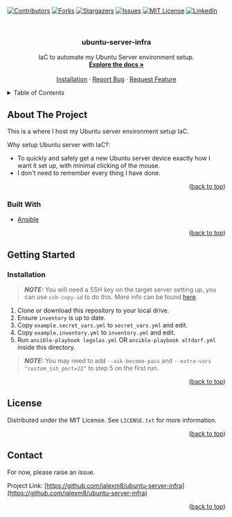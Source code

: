 <div id="top"></div>

[![Contributors][contributors-shield]][contributors-url]
[![Forks][forks-shield]][forks-url]
[![Stargazers][stars-shield]][stars-url]
[![Issues][issues-shield]][issues-url]
[![MIT License][license-shield]][license-url]
[![LinkedIn][linkedin-shield]][linkedin-url]



<!-- PROJECT LOGO -->
<br />
<div align="center">

  <h3 align="center">ubuntu-server-infra</h3>

  <p align="center">
    IaC to automate my Ubuntu Server environment setup.
    <br />
    <a href="https://github.com/jalexm8/ubuntu-server-infra"><strong>Explore the docs »</strong></a>
    <br />
    <br />
    <a href="https://github.com/jalexm8/ubuntu-server-infra/README.md#installation">Installation</a>
    ·
    <a href="https://github.com/jalexm8/ubuntu-server-infra/issues">Report Bug</a>
    ·
    <a href="https://github.com/jalexm8/ubuntu-server-infra/issues">Request Feature</a>
  </p>
</div>



<!-- TABLE OF CONTENTS -->
<details>
  <summary>Table of Contents</summary>
  <ol>
    <li>
      <a href="#about-the-project">About The Project</a>
      <ul>
        <li><a href="#built-with">Built With</a></li>
      </ul>
    </li>
    <li>
      <a href="#getting-started">Getting Started</a>
      <ul>
        <li><a href="#installation">Installation</a></li>
      </ul>
    </li>
    <li><a href="#license">License</a></li>
    <li><a href="#contact">Contact</a></li>
  </ol>
</details>



<!-- ABOUT THE PROJECT -->
## About The Project

This is a where I host my Ubuntu server environment setup IaC.

Why setup Ubuntu server with IaC?:
* To quickly and safely get a new Ubuntu server device exactly how I want it set up, with minimal clicking of the mouse.
* I don't need to remember every thing I have done.

<p align="right">(<a href="#top">back to top</a>)</p>

### Built With
* [Ansible](https://www.ansible.com/)

<p align="right">(<a href="#top">back to top</a>)</p>

<!-- GETTING STARTED -->
## Getting Started

### Installation
> **_NOTE:_**  You will need a SSH key on the target server setting up, you can use `ssh-copy-id` to do this. More info can be found [here](https://www.ssh.com/academy/ssh/copy-id).

1. Clone or download this repository to your local drive.
2. Ensure `inventory` is up to date.
3. Copy `example.secret_vars.yml` to `secret_vars.yml` and edit.
4. Copy `example.inventory.yml` to `inventory.yml` and edit.
5. Run `ansible-playbook legolas.yml` OR `ansible-playbook altdorf.yml` inside this directory.

> **_NOTE:_**  You may need to add `--ask-become-pass` and `--extra-vars "custom_ssh_port=22"` to step 5 on the first run.

<p align="right">(<a href="#top">back to top</a>)</p>

<!-- LICENSE -->
## License

Distributed under the MIT License. See `LICENSE.txt` for more information.

<p align="right">(<a href="#top">back to top</a>)</p>

<!-- CONTACT -->
## Contact

For now, please raise an issue.

Project Link: [https://github.com/jalexm8/ubuntu-server-infra](https://github.com/jalexm8/ubuntu-server-infra)

<p align="right">(<a href="#top">back to top</a>)</p>



<!-- MARKDOWN LINKS & IMAGES -->
<!-- https://www.markdownguide.org/basic-syntax/#reference-style-links -->
[contributors-shield]: https://img.shields.io/github/contributors/jalexm8/ubuntu-server-infra.svg?style=for-the-badge
[contributors-url]: https://github.com/jalexm8/ubuntu-server-infra/graphs/contributors
[forks-shield]: https://img.shields.io/github/forks/jalexm8/ubuntu-server-infra.svg?style=for-the-badge
[forks-url]: https://github.com/jalexm8/ubuntu-server-infra/network/members
[stars-shield]: https://img.shields.io/github/stars/jalexm8/ubuntu-server-infra.svg?style=for-the-badge
[stars-url]: https://github.com/jalexm8/ubuntu-server-infra/stargazers
[issues-shield]: https://img.shields.io/github/issues/jalexm8/ubuntu-server-infra?color=yellow&style=for-the-badge
[issues-url]: https://github.com/jalexm8/ubuntu-server-infra/issues
[license-shield]: https://img.shields.io/github/license/jalexm8/ubuntu-server-infra.svg?style=for-the-badge
[license-url]: https://github.com/jalexm8/ubuntu-server-infra/blob/master/LICENSE.txt
[linkedin-shield]: https://img.shields.io/badge/-LinkedIn-black.svg?style=for-the-badge&logo=linkedin&colorB=555
[linkedin-url]: https://www.linkedin.com/in/jackalexander1008/
